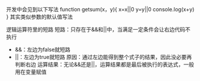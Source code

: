开发中会见到以下写法
function getsum(x，y){
x=x||0
y=y||0
console.log(x+y)
}
其实类似参数的默认值写法


逻辑运算符里的短路
短路：只存在于&&和||中，当满足一定条件会让右边代码不执行
- &&：左边为false就短路
- ||：左边为true就短路
原因：通过左边能得到整个式子的结果，因此没必要再判断右边
运算结果：无论&&还是||，运算结果都是最后被执行的表达式，一般用在变量赋值